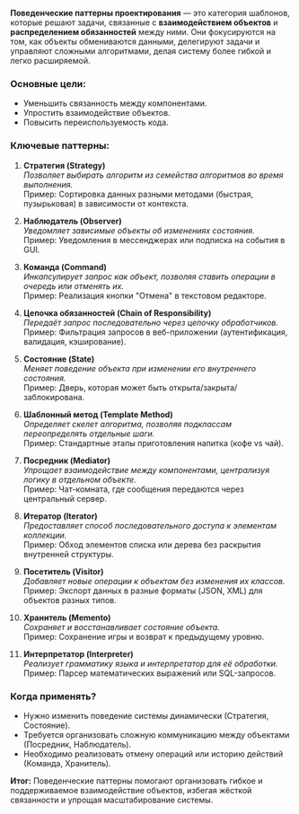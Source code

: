 **Поведенческие паттерны проектирования** — это категория шаблонов, которые решают задачи, связанные с **взаимодействием объектов** и **распределением обязанностей** между ними. Они фокусируются на том, как объекты обмениваются данными, делегируют задачи и управляют сложными алгоритмами, делая систему более гибкой и легко расширяемой.

### Основные цели:
- Уменьшить связанность между компонентами.
- Упростить взаимодействие объектов.
- Повысить переиспользуемость кода.

### Ключевые паттерны:
1. **Стратегия (Strategy)**  
   *Позволяет выбирать алгоритм из семейства алгоритмов во время выполнения.*  
   Пример: Сортировка данных разными методами (быстрая, пузырьковая) в зависимости от контекста.

2. **Наблюдатель (Observer)**  
   *Уведомляет зависимые объекты об изменениях состояния.*  
   Пример: Уведомления в мессенджерах или подписка на события в GUI.

3. **Команда (Command)**  
   *Инкапсулирует запрос как объект, позволяя ставить операции в очередь или отменять их.*  
   Пример: Реализация кнопки "Отмена" в текстовом редакторе.

4. **Цепочка обязанностей (Chain of Responsibility)**  
   *Передаёт запрос последовательно через цепочку обработчиков.*  
   Пример: Фильтрация запросов в веб-приложении (аутентификация, валидация, кэширование).

5. **Состояние (State)**  
   *Меняет поведение объекта при изменении его внутреннего состояния.*  
   Пример: Дверь, которая может быть открыта/закрыта/заблокирована.

6. **Шаблонный метод (Template Method)**  
   *Определяет скелет алгоритма, позволяя подклассам переопределять отдельные шаги.*  
   Пример: Стандартные этапы приготовления напитка (кофе vs чай).

7. **Посредник (Mediator)**  
   *Упрощает взаимодействие между компонентами, централизуя логику в отдельном объекте.*  
   Пример: Чат-комната, где сообщения передаются через центральный сервер.

8. **Итератор (Iterator)**  
   *Предоставляет способ последовательного доступа к элементам коллекции.*  
   Пример: Обход элементов списка или дерева без раскрытия внутренней структуры.

9. **Посетитель (Visitor)**  
   *Добавляет новые операции к объектам без изменения их классов.*  
   Пример: Экспорт данных в разные форматы (JSON, XML) для объектов разных типов.

10. **Хранитель (Memento)**  
    *Сохраняет и восстанавливает состояние объекта.*  
    Пример: Сохранение игры и возврат к предыдущему уровню.

11. **Интерпретатор (Interpreter)**  
    *Реализует грамматику языка и интерпретатор для её обработки.*  
    Пример: Парсер математических выражений или SQL-запросов.

### Когда применять?
- Нужно изменить поведение системы динамически (Стратегия, Состояние).
- Требуется организовать сложную коммуникацию между объектами (Посредник, Наблюдатель).
- Необходимо реализовать отмену операций или историю действий (Команда, Хранитель).

**Итог:** Поведенческие паттерны помогают организовать гибкое и поддерживаемое взаимодействие объектов, избегая жёсткой связанности и упрощая масштабирование системы.
